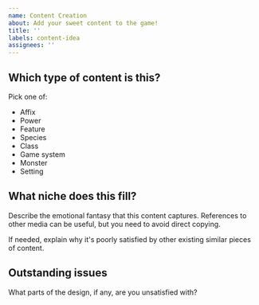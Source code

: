 ```yaml
---
name: Content Creation
about: Add your sweet content to the game!
title: ''
labels: content-idea
assignees: ''
---
```


## Which type of content is this?

Pick one of:

- Affix
- Power
- Feature
- Species
- Class
- Game system
- Monster
- Setting

## What niche does this fill?

Describe the emotional fantasy that this content captures.
References to other media can be useful, but you need to avoid direct copying.

If needed, explain why it's poorly satisfied by other existing similar pieces of content.

## Outstanding issues

What parts of the design, if any, are you unsatisfied with?